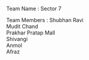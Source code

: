 Team Name       :        Sector 7

Team Members    :        Shubhan Ravi  
                         Mudit Chand  
                         Prakhar Pratap Mall  
                         Shivangi  
                         Anmol  
                         Afraz  
